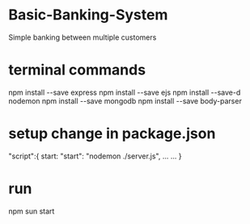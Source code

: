 # Basic-Banking-System
Simple banking between multiple customers

# terminal commands
npm install --save express
npm install --save ejs
npm install --save-d nodemon 
npm install --save mongodb 
npm install --save body-parser

# setup change in package.json
"script":{ start: "start": "nodemon ./server.js", ... ... }

# run
npm sun start